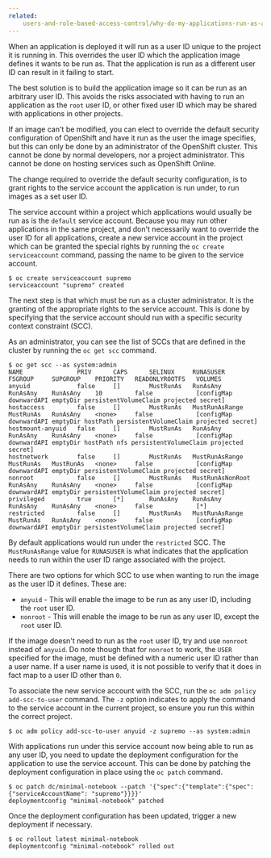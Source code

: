 ```yaml
---
related:
    users-and-role-based-access-control/why-do-my-applications-run-as-a-random-user-id.md
---
```


When an application is deployed it will run as a user ID unique to the project it is running in. This overrides the user ID which the application image defines it wants to be run as. That the application is run as a different user ID can result in it failing to start.

The best solution is to build the application image so it can be run as an arbitrary user ID. This avoids the risks associated with having to run an application as the ``root`` user ID, or other fixed user ID which may be shared with applications in other projects.

If an image can't be modified, you can elect to override the default security configuration of OpenShift and have it run as the user the image specifies, but this can only be done by an administrator of the OpenShift cluster. This cannot be done by normal developers, nor a project administrator. This cannot be done on hosting services such as OpenShift Online.

The change required to override the default security configuration, is to grant rights to the service account the application is run under, to run images as a set user ID.

The service account within a project which applications would usually be run as is the ``default`` service account. Because you may run other applications in the same project, and don't necessarily want to override the user ID for all applications, create a new service account in the project which can be granted the special rights by running the ``oc create serviceaccount`` command, passing the name to be given to the service account.

```
$ oc create serviceaccount supremo
serviceaccount "supremo" created
```

The next step is that which must be run as a cluster administrator. It is the granting of the appropriate rights to the service account. This is done by specifying that the service account should run with a specific security context constraint (SCC).

As an administrator, you can see the list of SCCs that are defined in the cluster by running the ``oc get scc`` command.

```
$ oc get scc --as system:admin
NAME               PRIV      CAPS      SELINUX     RUNASUSER          FSGROUP     SUPGROUP    PRIORITY   READONLYROOTFS   VOLUMES
anyuid             false     []        MustRunAs   RunAsAny           RunAsAny    RunAsAny    10         false            [configMap downwardAPI emptyDir persistentVolumeClaim projected secret]
hostaccess         false     []        MustRunAs   MustRunAsRange     MustRunAs   RunAsAny    <none>     false            [configMap downwardAPI emptyDir hostPath persistentVolumeClaim projected secret]
hostmount-anyuid   false     []        MustRunAs   RunAsAny           RunAsAny    RunAsAny    <none>     false            [configMap downwardAPI emptyDir hostPath nfs persistentVolumeClaim projected secret]
hostnetwork        false     []        MustRunAs   MustRunAsRange     MustRunAs   MustRunAs   <none>     false            [configMap downwardAPI emptyDir persistentVolumeClaim projected secret]
nonroot            false     []        MustRunAs   MustRunAsNonRoot   RunAsAny    RunAsAny    <none>     false            [configMap downwardAPI emptyDir persistentVolumeClaim projected secret]
privileged         true      [*]       RunAsAny    RunAsAny           RunAsAny    RunAsAny    <none>     false            [*]
restricted         false     []        MustRunAs   MustRunAsRange     MustRunAs   RunAsAny    <none>     false            [configMap downwardAPI emptyDir persistentVolumeClaim projected secret]
```

By default applications would run under the ``restricted`` SCC. The ``MustRunAsRange`` value for ``RUNASUSER`` is what indicates that the application needs to run within the user ID range associated with the project.

There are two options for which SCC to use when wanting to run the image as the user ID it defines. These are:

* ``anyuid`` - This will enable the image to be run as any user ID, including the ``root`` user ID.
* ``nonroot`` - This will enable the image to be run as any user ID, except the ``root`` user ID.

If the image doesn't need to run as the ``root`` user ID, try and use ``nonroot`` instead of ``anyuid``. Do note though that for ``nonroot`` to work, the ``USER`` specified for the image, must be defined with a numeric user ID rather than a user name. If a user name is used, it is not possible to verify that it does in fact map to a user ID other than ``0``.

To associate the new service account with the SCC, run the ``oc adm policy add-scc-to-user`` command. The ``-z`` option indicates to apply the command to the service account in the current project, so ensure you run this within the correct project.

```
$ oc adm policy add-scc-to-user anyuid -z supremo --as system:admin
```

With applications run under this service account now being able to run as any user ID, you need to update the deployment configuration for the application to use the service account. This can be done by patching the deployment configuration in place using the ``oc patch`` command.

```
$ oc patch dc/minimal-notebook --patch '{"spec":{"template":{"spec":{"serviceAccountName": "supremo"}}}}'
deploymentconfig "minimal-notebook" patched
```

Once the deployment configuration has been updated, trigger a new deployment if necessary.

```
$ oc rollout latest minimal-notebook
deploymentconfig "minimal-notebook" rolled out
```
